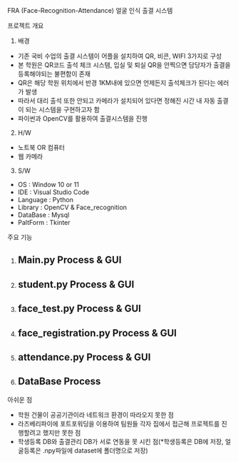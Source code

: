 FRA (Face-Recognition-Attendance)
얼굴 인식 출결 시스템 

프로젝트 개요
1. 배경
 - 기존 국비 수업의 출결 시스템이 어플을 설치하여 QR, 비콘, WIFI 3가지로 구성
 - 본 학원은 QR코드 출석 체크 시스템, 입실 및 퇴실 QR을 안찍으면 담당자가 출결을 등록해야되는 불편함이 존재
 - QR은 해당 학원 위치에서 반경 1KM내에 있으면 언제든지 출석체크가 된다는 에러가 발생
 - 따라서 대리 출석 또한 안되고 카메라가 설치되어 있다면 정해진 시간 내 자동 출결이 되는 시스템을 구현하고자 함
 - 파이썬과 OpenCV를 활용하여 출결시스템을 진행

2. H/W
 - 노트북 OR 컴퓨터
 - 웹 카메라

3. S/W 
 - OS : Window 10 or 11
 - IDE : Visual Studio Code
 - Language : Python
 - Library : OpenCV & Face_recognition
 - DataBase : Mysql
 - PaltForm : Tkinter

주요 기능 
1. Main.py Process & GUI 
   -

2. student.py Process & GUI 
   - 

3. face_test.py Process & GUI 
   - 

4. face_registration.py Process & GUI
   - 

5. attendance.py Process & GUI 
   - 

6. DataBase Process
   - 

아쉬운 점 
 - 학원 건물이 공공기관이라 네트워크 환경이 따라오지 못한 점
 - 라즈베리파이에 포트포워딩을 이용하여 팀원들 각자 집에서 접근해 프로젝트를 진행할려고 했지만 못한 점
 - 학생등록 DB와 출결관리 DB가 서로 연동을 못 시킨 점(*학생등록은 DB에 저장, 얼굴등록은 .npy파일에 dataset에 폴더명으로 저장)


 

